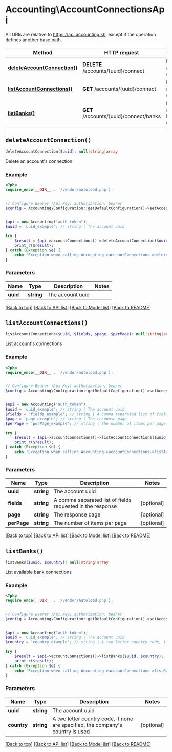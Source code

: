 # Accounting\AccountConnectionsApi

All URIs are relative to https://api.accounting.sh, except if the operation defines another base path.

| Method | HTTP request | Description |
| ------------- | ------------- | ------------- |
| [**deleteAccountConnection()**](AccountConnectionsApi.md#deleteAccountConnection) | **DELETE** /accounts/{uuid}/connect | Delete an account&#39;s connection |
| [**listAccountConnections()**](AccountConnectionsApi.md#listAccountConnections) | **GET** /accounts/{uuid}/connect | List account&#39;s connections |
| [**listBanks()**](AccountConnectionsApi.md#listBanks) | **GET** /accounts/{uuid}/connect/banks | List available bank connections |


## `deleteAccountConnection()`

```php
deleteAccountConnection($uuid): null|string|array
```

Delete an account's connection

### Example

```php
<?php
require_once(__DIR__ . '/vendor/autoload.php');


// Configure Bearer (Api Key) authorization: bearer
$config = Accounting\Configuration::getDefaultConfiguration()->setAccessToken('YOUR_ACCESS_TOKEN');


$api = new Accounting("auth_token");
$uuid = 'uuid_example'; // string | The account uuid

try {
    $result = $api->accountConnections()->deleteAccountConnection($uuid);
    print_r($result);
} catch (Exception $e) {
    echo 'Exception when calling Accounting->accountConnections->deleteAccountConnection: ', $e->getMessage(), PHP_EOL;
}
```

### Parameters

| Name | Type | Description  | Notes |
| ------------- | ------------- | ------------- | ------------- |
| **uuid** | **string**| The account uuid | |

[[Back to top]](#) [[Back to API list]](../../README.md#endpoints)
[[Back to Model list]](../../README.md#models)
[[Back to README]](../../README.md)

## `listAccountConnections()`

```php
listAccountConnections($uuid, $fields, $page, $perPage): null|string|array
```

List account's connections

### Example

```php
<?php
require_once(__DIR__ . '/vendor/autoload.php');


// Configure Bearer (Api Key) authorization: bearer
$config = Accounting\Configuration::getDefaultConfiguration()->setAccessToken('YOUR_ACCESS_TOKEN');


$api = new Accounting("auth_token");
$uuid = 'uuid_example'; // string | The account uuid
$fields = 'fields_example'; // string | A comma separated list of fields requested in the response
$page = 'page_example'; // string | The response page
$perPage = 'perPage_example'; // string | The number of items per page

try {
    $result = $api->accountConnections()->listAccountConnections($uuid, $fields, $page, $perPage);
    print_r($result);
} catch (Exception $e) {
    echo 'Exception when calling Accounting->accountConnections->listAccountConnections: ', $e->getMessage(), PHP_EOL;
}
```

### Parameters

| Name | Type | Description  | Notes |
| ------------- | ------------- | ------------- | ------------- |
| **uuid** | **string**| The account uuid | |
| **fields** | **string**| A comma separated list of fields requested in the response | [optional] |
| **page** | **string**| The response page | [optional] |
| **perPage** | **string**| The number of items per page | [optional] |

[[Back to top]](#) [[Back to API list]](../../README.md#endpoints)
[[Back to Model list]](../../README.md#models)
[[Back to README]](../../README.md)

## `listBanks()`

```php
listBanks($uuid, $country): null|string|array
```

List available bank connections

### Example

```php
<?php
require_once(__DIR__ . '/vendor/autoload.php');


// Configure Bearer (Api Key) authorization: bearer
$config = Accounting\Configuration::getDefaultConfiguration()->setAccessToken('YOUR_ACCESS_TOKEN');


$api = new Accounting("auth_token");
$uuid = 'uuid_example'; // string | The account uuid
$country = 'country_example'; // string | A two letter country code, if none are specified, the company's country is used

try {
    $result = $api->accountConnections()->listBanks($uuid, $country);
    print_r($result);
} catch (Exception $e) {
    echo 'Exception when calling Accounting->accountConnections->listBanks: ', $e->getMessage(), PHP_EOL;
}
```

### Parameters

| Name | Type | Description  | Notes |
| ------------- | ------------- | ------------- | ------------- |
| **uuid** | **string**| The account uuid | |
| **country** | **string**| A two letter country code, if none are specified, the company&#39;s country is used | [optional] |

[[Back to top]](#) [[Back to API list]](../../README.md#endpoints)
[[Back to Model list]](../../README.md#models)
[[Back to README]](../../README.md)
